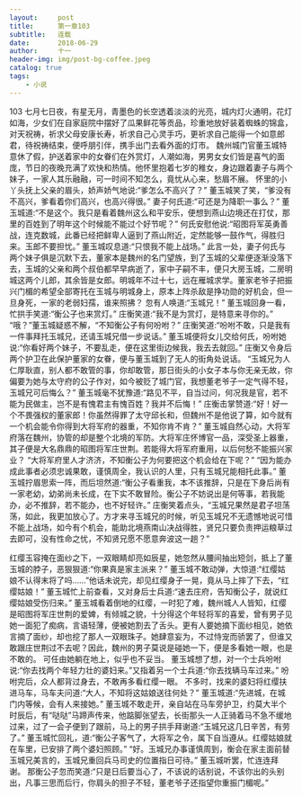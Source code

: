 ```yaml
---
layout:     post
title:      第一章103
subtitle:   连载
date:       2018-06-29
author:     十一
header-img: img/post-bg-coffee.jpeg
catalog: true
tags:
    - 小说    
---
```


103
七月七日夜，有星无月，青墨色的长空透着淡淡的光亮，城内灯火通明，花灯如海，少女们在自家庭院中摆好了瓜果鲜花等贡品，珍重地放好装着蜘蛛的锦盒，对天祝祷，祈求父母安康长寿，祈求自己心灵手巧，更祈求自己能得一个如意郎君，待祝祷结束，便呼朋引伴，携手出门去看外面的灯市。
魏州城门官董玉城特意休了假，护送着家中的女眷们在外赏灯，人潮如海，男男女女们皆是喜气的面庞，节日的夜晚充满了欢快和热情。他怀里抱着七岁的稚女，身边跟着妻子与两个妹子，一家人其乐融融，可一时间不知怎么，竟忧从心来，愁眉不展。
怀里的小丫头抚上父亲的眉头，娇声娇气地说:“爹怎么不高兴了？”
董玉城笑了笑，“爹没有不高兴，爹看着你们高兴，也高兴得很。”
妻子何氏道:“可还是为降职一事么？”
董玉城道:“不是这个。我只是看着魏州这么和平安乐，便想到燕山边境还在打仗，那里的百姓到了明年这个时候能不能过个好节呢？”
何氏安慰他说:“昭图将军英勇善战，连克数城，此番已经把鲜卑人逼到了燕山附近，定然能够一鼓作气，得胜归来。玉郎不要担忧。”
董玉城叹息道:“只恨我不能上战场。”
此言一处，妻子何氏与两个妹子俱是沉默下去，董家本是魏州的名门望族，到了玉城的父辈便逐渐没落下去，玉城的父亲和两个叔伯都早早病逝了，家中子嗣不丰，便只大房玉城，二房明城这两个儿郎，其余皆是女郎。明城年不过十七，远在雁城求学。董家老爷子把振兴门楣的希望全部寄托在玉城与明城身上，原本上阵杀敌是挣功勋的好机会，但一旦身死，一家的老弱妇孺，谁来照拂？
忽有人唤道:“玉城兄！”
董玉城回身一看，忙拱手笑道:“衡公子也来赏灯。”
庄衡笑道:“我不是为赏灯，是特意来寻你的。”
“哦？”董玉城疑惑不解，“不知衡公子有何吩咐？”
庄衡笑道:“吩咐不敢，只是我有一件事拜托玉城兄，还请玉城兄借一步说话。”
董玉城便将女儿交给何氏，吩咐她说:“你看好两个妹子，不要乱走，便在这里街边候我，我去去就回。”
庄衡又令身后两个护卫在此保护董家的女眷，便与董玉城到了无人的街角处说话。
“玉城兄为人仁厚耿直，别人都不敢管的事，你却敢管，那日街头的小女子本与你无亲无故，你偏要为她与太守府的公子作对，如今被贬了城门官，我想董老爷子一定气得不轻，玉城兄可后悔么？”
董玉城毫不犹豫道:“路见不平，自当过问，何况我是官，若不能为民做主，岂不是有愧君主有愧百姓？我并不后悔！”
庄衡击掌赞道:“好！好一个不畏强权的董家郎！你虽然得罪了太守邱长和，但魏州不是他说了算，如今就有一个机会能令你得到大将军府的器重，不知你肯不肯？”
董玉城自然心动，大将军府落在魏州，协管的却是整个北境的军防。大将军庄怀博官一品，深受圣上器重，其子便是大名鼎鼎的昭图将军庄世荆。若能得大将军府重用，以后何愁不能振兴家业？
“大将军府里人才济济，不知衡公子为何要把这个机会给在下呢？”
“因为能办成此事者必须忠诚果敢，谨慎周全，我认识的人里，只有玉城兄能相托此事。”
董玉城拧眉思索一阵，而后坦然道:“衡公子看重我，本不该推辞，只是在下身后尚有一家老幼，幼弟尚未长成，在下实不敢冒险。衡公子不妨说出是何等事，若我能办，必不推辞，若不能办，也不好轻许。”
庄衡笑着点头，“玉城兄果然是君子坦荡荡，如此，我更加放心了。方才来寻玉城兄的时候，听见玉城兄不无遗憾地说可惜不能上战场，如今有个机会，能助北境燕南山决战得胜，贤兄只要负责押运粮草过去即可，没有性命之忧，不知贤兄愿不愿意奔波这一趟？”


红缨玉容掩在面纱之下，一双眼睛却亮如辰星，她忽然从腰间抽出短剑，抵上了董玉城的脖子，恶狠狠道:“你果真是家主派来？”
董玉城不敢动弹，大惊道:“红缨姑娘不认得末将了吗……”他话未说完，却见红缨身子一晃，竟从马上摔了下去，“红缨姑娘！”
董玉城忙上前查看，又对身后士兵道:“速去庄府，告知衡公子，就说红缨姑娘受伤归来。”
董玉城看着倒地的红缨，一时犯了难，魏州城人人皆知，红缨是昭图将军庄世荆的爱婢，有倾城之貌，十分得这个年轻将军的喜爱，曾有男子见她一面犯了痴病，言语轻薄，便被她割去了舌头。更有人要她摘下面纱相见，她依言摘了面纱，却也挖了那人一双眼珠子。她肆意妄为，不过恃宠而骄罢了，但谁又敢跟庄世荆过不去呢？因此，魏州的男子莫说是碰她一下，便是多看她一眼，也是不敢的。
可任由她躺在地上，似乎也不妥当。
董玉城想了想，对一个士兵吩咐说:“你去找两个年轻力壮的婆妇来。”又指着另一个士兵道:“你去找辆马车过来。”
吩咐完后，众人都背过身去，不敢再多看红缨一眼。
不多时，找来的婆妇将红缨扶进马车，马车夫问道:“大人，不知将这姑娘送往何处？”
董玉城道:“先进城，在城门内等候，会有人来接她。”
董玉城不敢走开，亲自站在马车旁护卫，约莫大半个时辰后，有“哒哒”马蹄声传来，他踮脚张望去，长街那头一人正骑着马不急不缓地过来，过了一会子便到了跟前，马上的男子拱手拜谢道:“玉城兄这几日辛苦，有劳了。”
董玉城忙回礼，道:“衡公子客气了，大将军之令，属下自当遵从。红缨姑娘就在车里，已安排了两个婆妇照顾。”
“好。玉城兄办事谨慎周到，衡会在家主面前替玉城兄美言的，玉城兄重回兵马司史的位置指日可待。”
董玉城听罢，忙连连拜谢。
那衡公子忽而笑道:“只是日后要当心了，不该说的话别说，不该你出的头别出，凡事三思而后行，你肩头的担子不轻，董老爷子还指望你重振门楣呢。”

